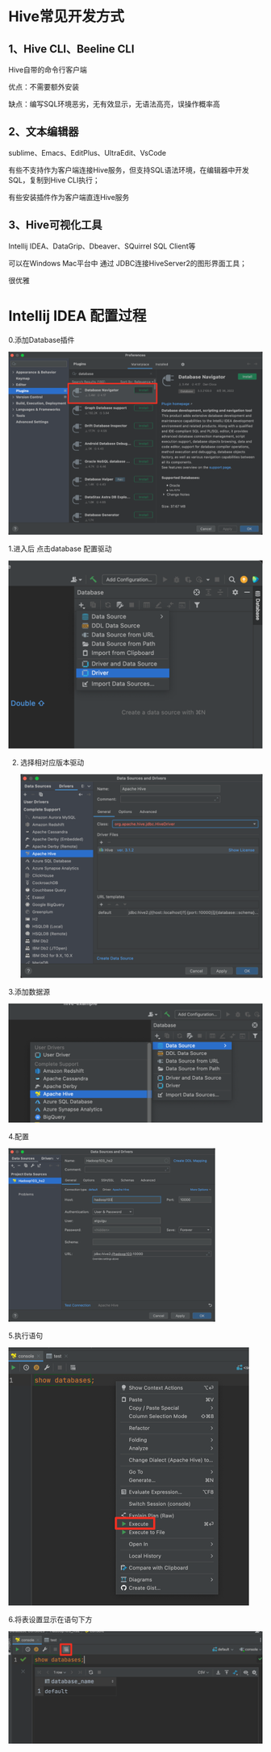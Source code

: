 # Hive常见开发方式

## 1、Hive CLI、Beeline CLI

Hive自带的命令行客户端

优点：不需要额外安装

缺点：编写SQL环境恶劣，无有效显示，无语法高亮，误操作概率高



## 2、文本编辑器

sublime、Emacs、EditPlus、UltraEdit、VsCode

有些不支持作为客户端连接Hive服务，但支持SQL语法环境，在编辑器中开发SQL，复制到Hive CLI执行；

有些安装插件作为客户端直连Hive服务



## 3、Hive可视化工具

Intellij IDEA、DataGrip、Dbeaver、SQuirrel SQL Client等

可以在Windows Mac平台中 通过 JDBC连接HiveServer2的图形界面工具；

很优雅



# Intellij IDEA 配置过程

0.添加Database插件

![image-20220807161757167](picture/image-20220807161757167.png)

1.进入后 点击database 配置驱动

<img src="picture/image-20220807160804485.png" alt="image-20220807160804485" style="zoom:50%;" />



2. 选择相对应版本驱动

   <img src="picture/image-20220807161017190.png" alt="image-20220807161017190" style="zoom:50%;" />



3.添加数据源

<img src="picture/image-20220807161153788.png" alt="image-20220807161153788" style="zoom:50%;" />



4.配置

<img src="picture/image-20220807161337350.png" alt="image-20220807161337350" style="zoom: 40%;" />

5.执行语句

<img src="picture/image-20220807161649909.png" alt="image-20220807161649909" style="zoom:50%;" />

6.将表设置显示在语句下方

![image-20220807161955919](picture/image-20220807161955919.png)

